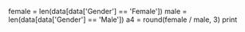 female = len(data[data['Gender'] == 'Female'])
male = len(data[data['Gender'] == 'Male'])
a4 = round(female / male, 3)
print
